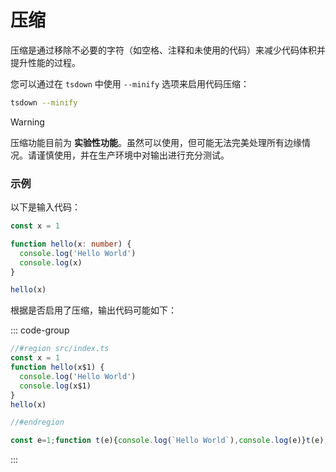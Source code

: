 # 压缩

压缩是通过移除不必要的字符（如空格、注释和未使用的代码）来减少代码体积并提升性能的过程。

您可以通过在 `tsdown` 中使用 `--minify` 选项来启用代码压缩：

```bash
tsdown --minify
```

> [!WARNING]  
> 压缩功能目前为 **实验性功能**。虽然可以使用，但可能无法完美处理所有边缘情况。请谨慎使用，并在生产环境中对输出进行充分测试。

### 示例

以下是输入代码：

```ts [src/index.ts]
const x = 1

function hello(x: number) {
  console.log('Hello World')
  console.log(x)
}

hello(x)
```

根据是否启用了压缩，输出代码可能如下：

::: code-group

```js [dist/index.mjs (未使用 --minify)]
//#region src/index.ts
const x = 1
function hello(x$1) {
  console.log('Hello World')
  console.log(x$1)
}
hello(x)

//#endregion
```

<!-- prettier-ignore -->
```js [dist/index.mjs (使用 --minify)]
const e=1;function t(e){console.log(`Hello World`),console.log(e)}t(e);
```

:::
